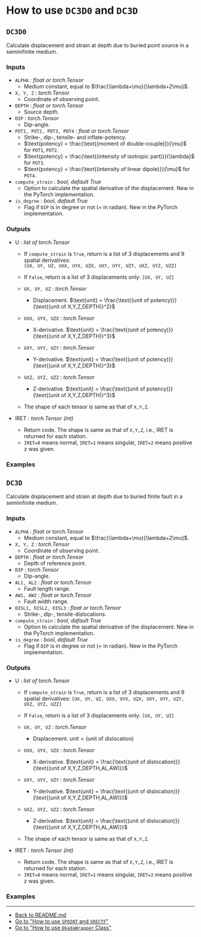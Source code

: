 # How to use `DC3D0` and `DC3D`



## `DC3D0`


Calculate displacement and strain at depth due to buried point source in a semiinfinite medium.

### Inputs

- `ALPHA` : _float or torch.Tensor_
    - Medium constant, equal to $\frac{\lambda+\mu}{\lambda+2\mu}$.
- `X, Y, Z` : _torch.Tensor_
    - Coordinate of observing point.
- `DEPTH` : _float or torch.Tensor_
    - Source depth.
- `DIP` : _torch.Tensor_
    - Dip-angle.
- `POT1, POT2, POT3, POT4` : _float or torch.Tensor_
    - Strike-, dip-, tensile- and inflate-potency.
    - $\text{potency} = \frac{\text{(moment of double-couple)}}{\mu}$ for `POT1`, `POT2`.
    - $\text{potency} = \frac{\text{(intensity of isotropic part)}}{\lambda}$ for `POT3`.
    - $\text{potency} = \frac{\text{(intensity of linear dipole)}}{\mu}$ for `POT4`.
- `compute_strain` : _bool, dafault True_
    - Option to calculate the spatial derivative of the displacement. 
    New in the PyTorch implementation.
- `is_degree` : _bool, dafault True_
    - Flag if `DIP` is in degree or not (= in radian). 
    New in the PyTorch implementation.


### Outputs

- U : _list of torch.Tensor_
    - If `compute_strain` is `True`, return is a list of 3 displacements and 9 spatial derivatives: \
    `[UX, UY, UZ, UXX, UYX, UZX, UXY, UYY, UZY, UXZ, UYZ, UZZ]`
    - If `False`, return is a list of 3 displacements only:
    `[UX, UY, UZ]`

    - `UX, UY, UZ` : _torch.Tensor_
        - Displacement. 
        $\text{unit} = \frac{\text{(unit of potency)}}{\text{(unit of X,Y,Z,DEPTH)}^2}$
    - `UXX, UYX, UZX` : _torch.Tensor_
        - X-derivative. 
        $\text{unit} = \frac{\text{(unit of potency)}}{\text{(unit of X,Y,Z,DEPTH)}^3}$
    - `UXY, UYY, UZY` : _torch.Tensor_
        - Y-derivative. 
        $\text{unit} = \frac{\text{(unit of potency)}}{\text{(unit of X,Y,Z,DEPTH)}^3}$
    - `UXZ, UYZ, UZZ` : _torch.Tensor_
        - Z-derivative. 
        $\text{unit} = \frac{\text{(unit of potency)}}{\text{(unit of X,Y,Z,DEPTH)}^3}$
    - The shape of each tensor is same as that of `X,Y,Z`.

- IRET : _torch.Tensor (int)_
    - Return code. 
    The shape is same as that of `X,Y,Z`, i.e., IRET is returned for each station.
    - `IRET=0` means normal, `IRET=1` means singular, `IRET=2` means positive z was given.






### Examples 

<!-- 

単一観測点における変位と歪みを計算するには、次のようにします。


複数観測点における変位と歪みを計算する場合には、xとyを1次元または2次元または3次元のテンソルにするだけです。もちろん、xとyのdimとshapeは一致していなければなりません。



-->








## `DC3D`

Calculate displacement and strain at depth due to buried finite fault in a semiinfinite medium.

### Inputs

- `ALPHA` : _float or torch.Tensor_
    - Medium constant, equal to $\frac{\lambda+\mu}{\lambda+2\mu}$.
- `X, Y, Z` : _torch.Tensor_
    - Coordinate of observing point.
- `DEPTH` : _float or torch.Tensor_
    - Depth of reference point.
- `DIP` : _torch.Tensor_
    - Dip-angle.
- `AL1, AL2` : _float or torch.Tensor_
    - Fault length range.
- `AW1, AW2` : _float or torch.Tensor_
    - Fault width range.
- `DISL1, DISL2, DISL3` : _float or torch.Tensor_
    - Strike-, dip-, tensile-dislocations.
- `compute_strain` : _bool, dafault True_
    - Option to calculate the spatial derivative of the displacement.
    New in the PyTorch implementation.
- `is_degree` : _bool, dafault True_
    - Flag if `DIP` is in degree or not (= in radian). 
    New in the PyTorch implementation.


### Outputs

- U : _list of torch.Tensor_
    - If `compute_strain` is `True`, return is a list of 3 displacements and 9 spatial derivatives:
    `[UX, UY, UZ, UXX, UYX, UZX, UXY, UYY, UZY, UXZ, UYZ, UZZ]`
    - If `False`, return is a list of 3 displacements only:
    `[UX, UY, UZ]`

    - `UX, UY, UZ` : _torch.Tensor_
        - Displacement. 
        $\text{unit} = \text{(unit of dislocation)}$
    - `UXX, UYX, UZX` : _torch.Tensor_
        - X-derivative. 
        $\text{unit} = \frac{\text{(unit of dislocation)}}{\text{(unit of X,Y,Z,DEPTH,AL,AW)}}$
    - `UXY, UYY, UZY` : _torch.Tensor_
        - Y-derivative. 
        $\text{unit} = \frac{\text{(unit of dislocation)}}{\text{(unit of X,Y,Z,DEPTH,AL,AW)}}$
    - `UXZ, UYZ, UZZ` : _torch.Tensor_
        - Z-derivative. 
        $\text{unit} = \frac{\text{(unit of dislocation)}}{\text{(unit of X,Y,Z,DEPTH,AL,AW)}}$
    - The shape of each tensor is same as that of `X,Y,Z`.

- IRET : _torch.Tensor (int)_
    - Return code. 
    The shape is same as that of `X,Y,Z`, i.e., IRET is returned for each station.
    - `IRET=0` means normal, `IRET=1` means singular, `IRET=2` means positive z was given.




### Examples 


<!-- 

単一観測点における変位と歪みを計算するには、次のようにします。


複数観測点における変位と歪みを計算する場合には、xとyを1次元または2次元または3次元のテンソルにするだけです。もちろん、xとyのdimとshapeは一致していなければなりません。


-->




<!-- > [!NOTE]

If you are familiar with the `dc3d0wrapper` or `dc3dwrapper` from [okada_wrapper](https://github.com/cutde-org/okada_wrapper), you can use similar interfaces by defining the following functions.
> ```python
> import torch
> from OkadaTorch import DC3D0, DC3D
> 
> def dc3d0wrapper(alpha, xo, depth, dip, potency):
>     u = torch.empty(3)
>     grad_u = torch.empty((3, 3))
>     u[0], u[1], u[2], \
>     grad_u[0, 0], grad_u[0, 1], grad_u[0, 2], \
>     grad_u[1, 0], grad_u[1, 1], grad_u[1, 2], \
>     grad_u[2, 0], grad_u[2, 1], grad_u[2, 2] = \
>     DC3D0(alpha, xo[0], xo[1], xo[2], depth, dip, 
>           potency[0], potency[1], potency[2], potency[3], True, True)
>     return u, grad_u
> 
> def dc3dwrapper(alpha, xo, depth, dip, strike_width, dip_width, dislocation):
>     u = torch.empty(3)
>     grad_u = torch.empty((3, 3))
>     u[0], u[1], u[2], \
>     grad_u[0, 0], grad_u[0, 1], grad_u[0, 2], \
>     grad_u[1, 0], grad_u[1, 1], grad_u[1, 2], \
>     grad_u[2, 0], grad_u[2, 1], grad_u[2, 2] = \
>     DC3D(alpha, xo[0], xo[1], xo[2], depth, dip, 
>          strike_width[0], strike_width[1], dip_width[0], dip_width[1],
>          dislocation[0], dislocation[1], dislocation[2], True, True)
>     return u, grad_u
> ```


> [!TIP]
> This method requires the use of for-loop to obtain displacements and strains at multiple stations. Our `OkadaWrapper.compute` uses vectorization to obtain results at multiple stations without using for-loop. -->



---

- [Back to README.md](../README.md)
- [Go to "How to use `SPOINT` and `SRECTF`"](./Okada1985.md)
- [Go to "How to use `OkadaWrapper` Class"](./OkadaWrapper.md)